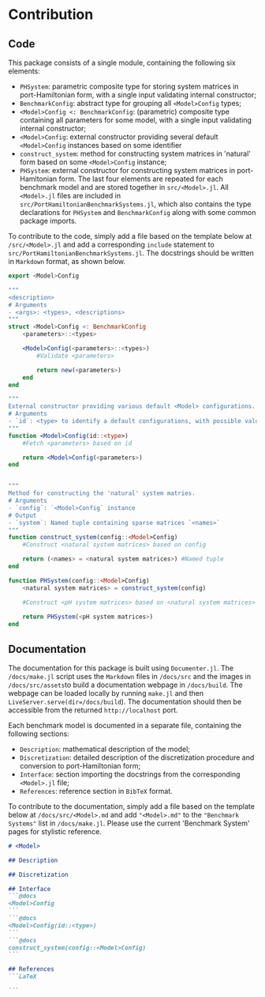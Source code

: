 # Contribution
## Code
This package consists of a single module, containing the following six elements:
- `PHSystem`: parametric composite type for storing system matrices in port-Hamiltonian form, with a single input validating internal constructor;
- `BenchmarkConfig`: abstract type for grouping all `<Model>Config` types;
- `<Model>Config <: BenchmarkConfig`: (parametric) composite type containing all parameters for some model, with a single input validating internal constructor;
- `<Model>Config`: external constructor providing several default `<Model>Config` instances based on some identifier
- `construct_system`: method for constructing system matrices in 'natural' form based on some `<Model>Config` instance;
- `PHSystem`: external constructor for constructing system matrices in port-Hamltonian form.
The last four elements are repeated for each benchmark model and are stored together in `src/<Model>.jl`. All `<Model>.jl` files are included in `src/PortHamiltonianBenchmarkSystems.jl`, which also contains the type declarations for `PHSystem` and `BenchmarkConfig` along with some common package imports.

To contribute to the code, simply add a file based on the template below at `/src/<Model>.jl` and add a corresponding `include` statement to `src/PortHamiltonianBenchmarkSystems.jl`. The docstrings should be written in `Markdown` format, as shown below.
```julia
export <Model>Config

"""
<description>
# Arguments
- <args>: <types>, <descriptions>
"""
struct <Model>Config <: BenchmarkConfig
    <parameters>::<types>

    <Model>Config(<parameters>::<types>)
        #Validate <parameters>

        return new(<parameters>)
    end
end

"""
External constructor providing various default <Model> configurations.
# Arguments
- `id`: <type> to identify a default configurations, with possible values: <values>
"""
function <Model>Config(id::<type>)
    #Fetch <parameters> based on id

    return <Model>Config(<parameters>)
end


"""
Method for constructing the 'natural' system matries.
# Arguments
- `config`: `<Model>Config` instance
# Output
- `system`: Named tuple containing sparse matrices `<names>`
"""
function construct_system(config::<Model>Config)
    #Construct <natural system matrices> based on config

    return (<names> = <natural system matrices>) #Named tuple
end

function PHSystem(config::<Model>Config)
    <natural system matrices> = construct_system(config)

    #Construct <pH system matrices> based on <natural system matrices>
    
    return PHSystem(<pH system matrices>)
end
```
## Documentation
The documentation for this package is built using `Documenter.jl`. The `/docs/make.jl` script uses the `Markdown` files in `/docs/src` and the images in `/docs/src/assets`to build a documentation webpage in `/docs/build`. The webpage can be loaded locally by running `make.jl` and then `LiveServer.serve(dir=/docs/build`). The documentation should then be accessible from the returned `http://localhost` port.

Each benchmark model is documented in a separate file, containing the following sections:
- `Description`: mathematical description of the model;
- `Discretization`: detailed description of the discretization procedure and conversion to port-Hamiltonian form;
- `Interface`: section importing the docstrings from the corresponding `<Model>.jl` file;
- `References`: reference section in `BibTeX` format.

To contribute to the documentation, simply add a file based on the template below at `/docs/src/<Model>.md` and add `"<Model>.md"` to the `"Benchmark Systems"` list in `/docs/make.jl`. Please use the current 'Benchmark System' pages for stylistic reference.
````markdown
# <Model>

## Description

## Discretization

## Interface
```@docs
<Model>Config
```
```@docs
<Model>Config(id::<type>)
```
```@docs
construct_system(config::<Model>Config)
```

## References
```LaTeX

```
````